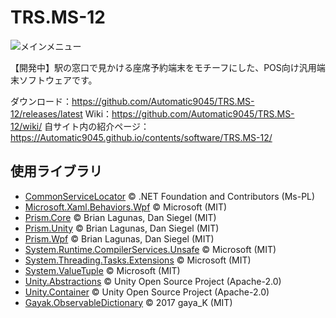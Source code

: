 # TRS.MS-12
![メインメニュー](https://user-images.githubusercontent.com/67314487/111030751-58113800-8447-11eb-9fb2-451313fd5809.png)

【開発中】駅の窓口で見かける座席予約端末をモチーフにした、POS向け汎用端末ソフトウェアです。

ダウンロード：https://github.com/Automatic9045/TRS.MS-12/releases/latest
Wiki：https://github.com/Automatic9045/TRS.MS-12/wiki/
自サイト内の紹介ページ：https://Automatic9045.github.io/contents/software/TRS.MS-12/

## 使用ライブラリ
- [CommonServiceLocator](https://www.nuget.org/packages/CommonServiceLocator) &copy; .NET Foundation and Contributors (Ms-PL)
- [Microsoft.Xaml.Behaviors.Wpf](https://www.nuget.org/packages/Microsoft.Xaml.Behaviors.Wpf) &copy; Microsoft (MIT)
- [Prism.Core](https://www.nuget.org/packages/Prism.Core) &copy; Brian Lagunas, Dan Siegel (MIT)
- [Prism.Unity](https://www.nuget.org/packages/Prism.Unity) &copy; Brian Lagunas, Dan Siegel (MIT)
- [Prism.Wpf](https://www.nuget.org/packages/Prism.Wpf) &copy; Brian Lagunas, Dan Siegel (MIT)
- [System.Runtime.CompilerServices.Unsafe](https://www.nuget.org/packages/System.Runtime.CompilerServices.Unsafe) &copy; Microsoft (MIT)
- [System.Threading.Tasks.Extensions](https://www.nuget.org/packages/System.Threading.Tasks.Extensions) &copy; Microsoft (MIT)
- [System.ValueTuple](https://www.nuget.org/packages/System.ValueTuple) &copy; Microsoft (MIT)
- [Unity.Abstractions](https://www.nuget.org/packages/Unity.Abstractions) &copy; Unity Open Source Project (Apache-2.0)
- [Unity.Container](https://www.nuget.org/packages/Unity.Container) &copy; Unity Open Source Project (Apache-2.0)
- [Gayak.ObservableDictionary](https://github.com/gayaK/Gayak.ObservableDictionary) &copy; 2017 gaya_K (MIT)